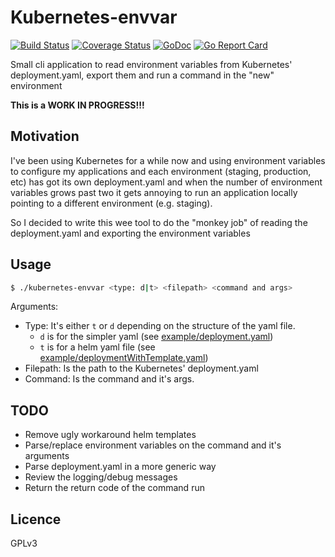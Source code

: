 Kubernetes-envvar
=================
[![Build Status](https://travis-ci.org/belimawr/kubernetes-envvar.svg?branch=master)](https://travis-ci.org/belimawr/kubernetes-envvar)
[![Coverage Status](https://coveralls.io/repos/github/belimawr/kubernetes-envvar/badge.svg?branch=master)](https://coveralls.io/github/belimawr/kubernetes-envvar?branch=master)
[![GoDoc](https://godoc.org/github.com/belimawr/kubernetes-envvar?status.svg)](https://godoc.org/github.com/belimawr/kubernetes-envvar)
[![Go Report Card](https://goreportcard.com/badge/github.com/belimawr/kubernetes-envvar)](https://goreportcard.com/report/github.com/belimawr/kubernetes-envvar)

Small cli application to read environment variables from
Kubernetes' deployment.yaml, export them and run a command
in the "new" environment

**This is a WORK IN PROGRESS!!!**

Motivation
----------
I've been using Kubernetes for a while now and using environment variables
to configure my applications and each environment (staging, production, etc)
has got its own deployment.yaml and when the number of environment variables
grows past two it gets annoying to run an application locally pointing to a
different environment (e.g. staging).

So I decided to write this wee tool to do the "monkey job" of reading
the deployment.yaml and exporting the environment variables

Usage
-----

```sh
$ ./kubernetes-envvar <type: d|t> <filepath> <command and args>
```
Arguments:
* Type: It's either `t` or `d` depending on the structure of the yaml file.
  * `d` is for the simpler yaml (see [example/deployment.yaml](example/deployment.yaml))
  * `t` is for a helm yaml file (see [example/deploymentWithTemplate.yaml](example/deploymentWithTemplate.yaml))
* Filepath: Is the path to the Kubernetes' deployment.yaml
* Command: Is the command and it's args.

TODO
----

* Remove ugly workaround helm templates
* Parse/replace environment variables on the command and it's arguments
* Parse deployment.yaml in a more generic way
* Review the logging/debug messages
* Return the return code of the command run

Licence
-------
GPLv3


